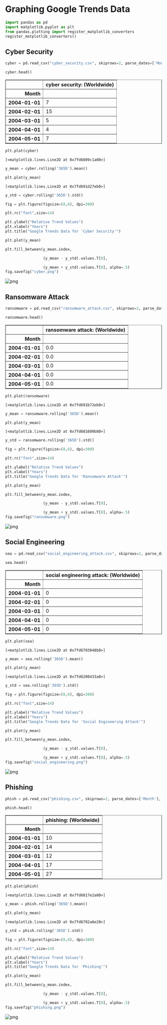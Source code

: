 # Graphing Google Trends Data


```python
import pandas as pd
import matplotlib.pyplot as plt
from pandas.plotting import register_matplotlib_converters
register_matplotlib_converters()
```

## Cyber Security


```python
cyber = pd.read_csv("cyber_security.csv", skiprows=2, parse_dates=['Month'], index_col=['Month'])
```


```python
cyber.head()
```




<div>
<style scoped>
    .dataframe tbody tr th:only-of-type {
        vertical-align: middle;
    }

    .dataframe tbody tr th {
        vertical-align: top;
    }

    .dataframe thead th {
        text-align: right;
    }
</style>
<table border="1" class="dataframe">
  <thead>
    <tr style="text-align: right;">
      <th></th>
      <th>cyber security: (Worldwide)</th>
    </tr>
    <tr>
      <th>Month</th>
      <th></th>
    </tr>
  </thead>
  <tbody>
    <tr>
      <th>2004-01-01</th>
      <td>7</td>
    </tr>
    <tr>
      <th>2004-02-01</th>
      <td>15</td>
    </tr>
    <tr>
      <th>2004-03-01</th>
      <td>5</td>
    </tr>
    <tr>
      <th>2004-04-01</th>
      <td>4</td>
    </tr>
    <tr>
      <th>2004-05-01</th>
      <td>7</td>
    </tr>
  </tbody>
</table>
</div>




```python
plt.plot(cyber)
```




    [<matplotlib.lines.Line2D at 0x7fd6809c1a00>]




    

    



```python
y_mean = cyber.rolling('365D').mean()

plt.plot(y_mean)
```




    [<matplotlib.lines.Line2D at 0x7fd691d27eb0>]




    



```python
y_std = cyber.rolling('365D').std()

fig = plt.figure(figsize=(8,6), dpi=300)

plt.rc("font",size=14)

plt.ylabel("Relative Trend Values")
plt.xlabel("Years")
plt.title("Google Trends Data for 'Cyber Security'")

plt.plot(y_mean)

plt.fill_between(y_mean.index,

                 (y_mean - y_std).values.T[0],

                 (y_mean + y_std).values.T[0], alpha=.5)
fig.savefig("cyber.png")
```


    
![png](cyber.png)
    


## Ransomware Attack


```python
ransomware = pd.read_csv("ransomware_attack.csv", skiprows=2, parse_dates=['Month'], index_col=['Month'])
```


```python
ransomware.head()
```




<div>
<style scoped>
    .dataframe tbody tr th:only-of-type {
        vertical-align: middle;
    }

    .dataframe tbody tr th {
        vertical-align: top;
    }

    .dataframe thead th {
        text-align: right;
    }
</style>
<table border="1" class="dataframe">
  <thead>
    <tr style="text-align: right;">
      <th></th>
      <th>ransomware attack: (Worldwide)</th>
    </tr>
    <tr>
      <th>Month</th>
      <th></th>
    </tr>
  </thead>
  <tbody>
    <tr>
      <th>2004-01-01</th>
      <td>0.0</td>
    </tr>
    <tr>
      <th>2004-02-01</th>
      <td>0.0</td>
    </tr>
    <tr>
      <th>2004-03-01</th>
      <td>0.0</td>
    </tr>
    <tr>
      <th>2004-04-01</th>
      <td>0.0</td>
    </tr>
    <tr>
      <th>2004-05-01</th>
      <td>0.0</td>
    </tr>
  </tbody>
</table>
</div>




```python
plt.plot(ransomware)
```




    [<matplotlib.lines.Line2D at 0x7fd691b72eb0>]




    
    



```python
y_mean = ransomware.rolling('365D').mean()

plt.plot(y_mean)
```




    [<matplotlib.lines.Line2D at 0x7fd681600b80>]




    
    



```python
y_std = ransomware.rolling('365D').std()

fig = plt.figure(figsize=(8,6), dpi=300)

plt.rc("font",size=14)

plt.ylabel("Relative Trend Values")
plt.xlabel("Years")
plt.title("Google Trends Data for 'Ransomware Attack'")

plt.plot(y_mean)

plt.fill_between(y_mean.index,

                 (y_mean - y_std).values.T[0],

                 (y_mean + y_std).values.T[0], alpha=.5)
fig.savefig("ransomware.png")
```


    
![png](ransomware.png)
    


## Social Engineering


```python
sea = pd.read_csv("social_engineering_attack.csv", skiprows=2, parse_dates=['Month'], index_col=['Month'])
```


```python
sea.head()
```




<div>
<style scoped>
    .dataframe tbody tr th:only-of-type {
        vertical-align: middle;
    }

    .dataframe tbody tr th {
        vertical-align: top;
    }

    .dataframe thead th {
        text-align: right;
    }
</style>
<table border="1" class="dataframe">
  <thead>
    <tr style="text-align: right;">
      <th></th>
      <th>social engineering attack: (Worldwide)</th>
    </tr>
    <tr>
      <th>Month</th>
      <th></th>
    </tr>
  </thead>
  <tbody>
    <tr>
      <th>2004-01-01</th>
      <td>0</td>
    </tr>
    <tr>
      <th>2004-02-01</th>
      <td>0</td>
    </tr>
    <tr>
      <th>2004-03-01</th>
      <td>0</td>
    </tr>
    <tr>
      <th>2004-04-01</th>
      <td>0</td>
    </tr>
    <tr>
      <th>2004-05-01</th>
      <td>0</td>
    </tr>
  </tbody>
</table>
</div>




```python
plt.plot(sea)
```




    [<matplotlib.lines.Line2D at 0x7fd6703048b0>]




    
    



```python
y_mean = sea.rolling('365D').mean()

plt.plot(y_mean)
```




    [<matplotlib.lines.Line2D at 0x7fd6200433a0>]




    
    



```python
y_std = sea.rolling('365D').std()

fig = plt.figure(figsize=(8,6), dpi=300)

plt.rc("font",size=14)

plt.ylabel("Relative Trend Values")
plt.xlabel("Years")
plt.title("Google Trends Data for 'Social Engineering Attack'")

plt.plot(y_mean)

plt.fill_between(y_mean.index,

                 (y_mean - y_std).values.T[0],

                 (y_mean + y_std).values.T[0], alpha=.5)
fig.savefig("social_engineering.png")
```


    
![png](social_engineering.png)
    


## Phishing


```python
phish = pd.read_csv("phishing.csv", skiprows=2, parse_dates=['Month'], index_col=['Month'])
```


```python
phish.head()
```




<div>
<style scoped>
    .dataframe tbody tr th:only-of-type {
        vertical-align: middle;
    }

    .dataframe tbody tr th {
        vertical-align: top;
    }

    .dataframe thead th {
        text-align: right;
    }
</style>
<table border="1" class="dataframe">
  <thead>
    <tr style="text-align: right;">
      <th></th>
      <th>phishing: (Worldwide)</th>
    </tr>
    <tr>
      <th>Month</th>
      <th></th>
    </tr>
  </thead>
  <tbody>
    <tr>
      <th>2004-01-01</th>
      <td>10</td>
    </tr>
    <tr>
      <th>2004-02-01</th>
      <td>14</td>
    </tr>
    <tr>
      <th>2004-03-01</th>
      <td>12</td>
    </tr>
    <tr>
      <th>2004-04-01</th>
      <td>17</td>
    </tr>
    <tr>
      <th>2004-05-01</th>
      <td>27</td>
    </tr>
  </tbody>
</table>
</div>




```python
plt.plot(phish)
```




    [<matplotlib.lines.Line2D at 0x7fd6817e2a00>]




    
    



```python
y_mean = phish.rolling('365D').mean()

plt.plot(y_mean)
```




    [<matplotlib.lines.Line2D at 0x7fd6702a6e20>]




    
    



```python
y_std = phish.rolling('365D').std()

fig = plt.figure(figsize=(8,6), dpi=300)

plt.rc("font",size=14)

plt.ylabel("Relative Trend Values")
plt.xlabel("Years")
plt.title("Google Trends Data for 'Phishing'")

plt.plot(y_mean)

plt.fill_between(y_mean.index,

                 (y_mean - y_std).values.T[0],

                 (y_mean + y_std).values.T[0], alpha=.5)
fig.savefig("phishing.png")
```


    
![png](phishing.png)
    

